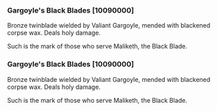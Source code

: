 ### Gargoyle's Black Blades [10090000]

Bronze twinblade wielded by Valiant Gargoyle, mended with blackened corpse wax. Deals holy damage.

Such is the mark of those who serve Maliketh, the Black Blade.### Gargoyle's Black Blades [10090000]

Bronze twinblade wielded by Valiant Gargoyle, mended with blackened corpse wax. Deals holy damage.

Such is the mark of those who serve Maliketh, the Black Blade.